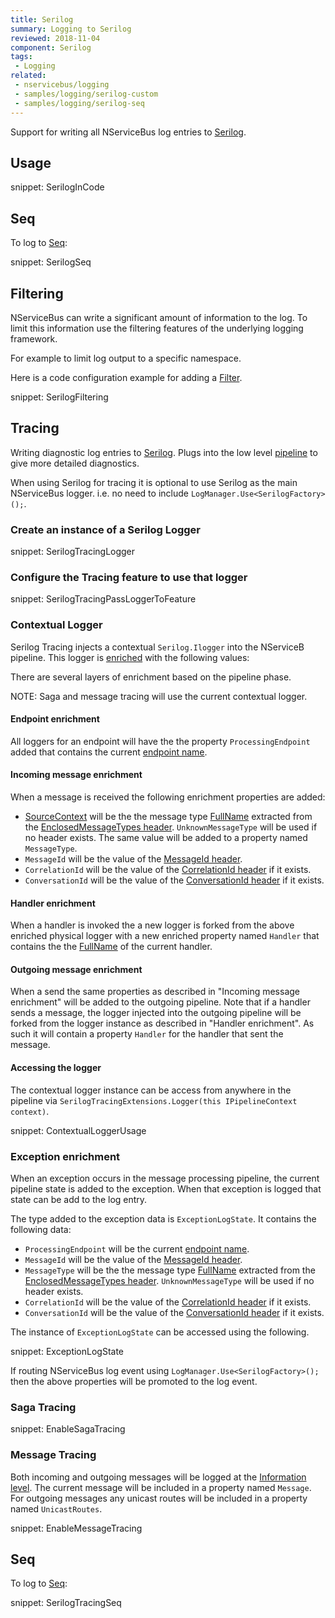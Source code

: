 ```yaml
---
title: Serilog
summary: Logging to Serilog
reviewed: 2018-11-04
component: Serilog
tags:
 - Logging
related:
 - nservicebus/logging
 - samples/logging/serilog-custom
 - samples/logging/serilog-seq
---
```


Support for writing all NServiceBus log entries to [Serilog](https://serilog.net/).


## Usage

snippet: SerilogInCode


## Seq

To log to [Seq](https://getseq.net/):

snippet: SerilogSeq


## Filtering

NServiceBus can write a significant amount of information to the log. To limit this information use the filtering features of the underlying logging framework.

For example to limit log output to a specific namespace.

Here is a code configuration example for adding a [Filter](https://github.com/serilog/serilog/wiki/Configuration-Basics#filters).

snippet: SerilogFiltering


## Tracing

Writing diagnostic log entries to [Serilog](https://serilog.net/). Plugs into the low level [pipeline](/nservicebus/pipeline) to give more detailed diagnostics.

When using Serilog for tracing it is optional to use Serilog as the main NServiceBus logger. i.e. no need to include `LogManager.Use<SerilogFactory>();`.


### Create an instance of a Serilog Logger

snippet: SerilogTracingLogger


### Configure the Tracing feature to use that logger

snippet: SerilogTracingPassLoggerToFeature


### Contextual Logger

Serilog Tracing injects a contextual `Serilog.Ilogger` into the NServiceB pipeline. This logger is [enriched](https://github.com/serilog/serilog/wiki/Enrichment) with the following values:

There are several layers of enrichment based on the pipeline phase.

NOTE: Saga and message tracing will use the current contextual logger.


#### Endpoint enrichment

All loggers for an endpoint will have the the property `ProcessingEndpoint` added that contains the current [endpoint name](/nservicebus/endpoints/specify-endpoint-name.md).


#### Incoming message enrichment

When a message is received the following enrichment properties are added:

 * [SourceContext](https://github.com/serilog/serilog/wiki/Writing-Log-Events#source-contexts) will be the the message type [FullName](https://docs.microsoft.com/de-de/dotnet/api/system.type.fullname) extracted from the [EnclosedMessageTypes header](/nservicebus/messaging/headers.md#serialization-headers-nservicebus-enclosedmessagetypes). `UnknownMessageType` will be used if no header exists. The same value will be added to a property named `MessageType`.
 * `MessageId` will be the value of the [MessageId header](/nservicebus/messaging/headers.md#messaging-interaction-headers-nservicebus-messageid).
 * `CorrelationId` will be the value of the [CorrelationId header](/nservicebus/messaging/headers.md#messaging-interaction-headers-nservicebus-correlationid) if it exists.
 * `ConversationId` will be the value of the [ConversationId header](/nservicebus/messaging/headers.md#messaging-interaction-headers-nservicebus-conversationid) if it exists.


#### Handler enrichment

When a handler is invoked the a new logger is forked from the above enriched physical logger with a new enriched property named `Handler` that contains the the [FullName](https://docs.microsoft.com/de-de/dotnet/api/system.type.fullname) of the current handler.


#### Outgoing message enrichment

When a send the same properties as described in "Incoming message enrichment" will be added to the outgoing pipeline. Note that if a handler sends a message, the logger injected into the outgoing pipeline will be forked from the logger instance as described in "Handler enrichment". As such it will contain a property `Handler` for the handler that sent the message.


#### Accessing the logger

The contextual logger instance can be access from anywhere in the pipeline via `SerilogTracingExtensions.Logger(this IPipelineContext context)`.

snippet: ContextualLoggerUsage


### Exception enrichment

When an exception occurs in the message processing pipeline, the current pipeline state is added to the exception. When that exception is logged that state can be add to the log entry.

The type added to the exception data is `ExceptionLogState`. It contains the following data:

 * `ProcessingEndpoint` will be the current [endpoint name](/nservicebus/endpoints/specify-endpoint-name.md).
 * `MessageId` will be the value of the [MessageId header](/nservicebus/messaging/headers.md#messaging-interaction-headers-nservicebus-messageid).
 * `MessageType` will be the the message type [FullName](https://docs.microsoft.com/de-de/dotnet/api/system.type.fullname) extracted from the [EnclosedMessageTypes header](/nservicebus/messaging/headers.md#serialization-headers-nservicebus-enclosedmessagetypes). `UnknownMessageType` will be used if no header exists.
 * `CorrelationId` will be the value of the [CorrelationId header](/nservicebus/messaging/headers.md#messaging-interaction-headers-nservicebus-correlationid) if it exists.
 * `ConversationId` will be the value of the [ConversationId header](/nservicebus/messaging/headers.md#messaging-interaction-headers-nservicebus-conversationid) if it exists.

The instance of `ExceptionLogState` can be accessed using the following.

snippet: ExceptionLogState

If routing NServiceBus log event using `LogManager.Use<SerilogFactory>();` then the above properties will be promoted to the log event.


### Saga Tracing

snippet: EnableSagaTracing


### Message Tracing

Both incoming and outgoing messages will be logged at the [Information level](https://github.com/serilog/serilog/wiki/Writing-Log-Events#the-role-of-the-information-level). The current message will be included in a property named `Message`. For outgoing messages any unicast routes will be included in a property named `UnicastRoutes`.

snippet: EnableMessageTracing


## Seq

To log to [Seq](https://getseq.net/):

snippet: SerilogTracingSeq

